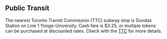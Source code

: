## Public Transit

The nearest Toronto Transit Commission (TTC) subway stop is Dundas Station on Line 1 Yonge-University. Cash fare is $3.25, or multiple tokens can be purchased at discounted rates. Check with the [TTC](https://www.ttc.ca/) for more details.
